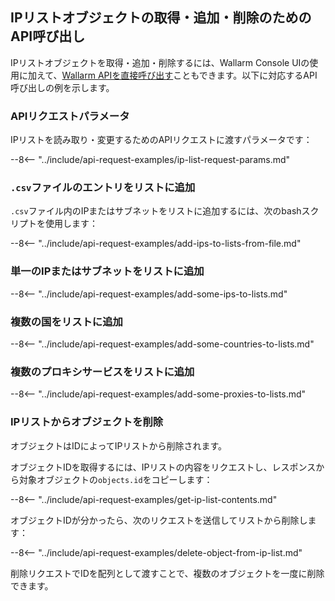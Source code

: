 [access-wallarm-api-docs]: ../../api/overview.md#your-own-client
[application-docs]:        ../settings/applications.md

## IPリストオブジェクトの取得・追加・削除のためのAPI呼び出し

IPリストオブジェクトを取得・追加・削除するには、Wallarm Console UIの使用に加えて、[Wallarm APIを直接呼び出す](../../api/overview.md)こともできます。以下に対応するAPI呼び出しの例を示します。

### APIリクエストパラメータ

IPリストを読み取り・変更するためのAPIリクエストに渡すパラメータです：

--8<-- "../include/api-request-examples/ip-list-request-params.md"

### `.csv`ファイルのエントリをリストに追加

`.csv`ファイル内のIPまたはサブネットをリストに追加するには、次のbashスクリプトを使用します：

--8<-- "../include/api-request-examples/add-ips-to-lists-from-file.md"

### 単一のIPまたはサブネットをリストに追加

--8<-- "../include/api-request-examples/add-some-ips-to-lists.md"

### 複数の国をリストに追加

--8<-- "../include/api-request-examples/add-some-countries-to-lists.md"

### 複数のプロキシサービスをリストに追加

--8<-- "../include/api-request-examples/add-some-proxies-to-lists.md"

### IPリストからオブジェクトを削除

オブジェクトはIDによってIPリストから削除されます。

オブジェクトIDを取得するには、IPリストの内容をリクエストし、レスポンスから対象オブジェクトの`objects.id`をコピーします：

--8<-- "../include/api-request-examples/get-ip-list-contents.md"

オブジェクトIDが分かったら、次のリクエストを送信してリストから削除します：

--8<-- "../include/api-request-examples/delete-object-from-ip-list.md"

削除リクエストでIDを配列として渡すことで、複数のオブジェクトを一度に削除できます。